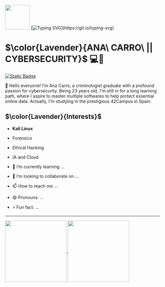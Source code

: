 <img src="https://media.giphy.com/media/v1.Y2lkPTc5MGI3NjExOWdoZ2xwYmdwdW4xeHVoajNra2tjdWEyODV1OXVlbGI1aXE4Z2ZsbiZlcD12MV9pbnRlcm5hbF9naWZfYnlfaWQmY3Q9Zw/4TrKGDZrcugHAt2VBc/giphy.gif" width="80" height="80" /> [![Typing SVG](https://readme-typing-svg.demolab.com?font=Roboto&weight=200&size=60&duration=2000&pause=2000&color=FAB3EA&center=true&vCenter=true&random=false&width=435&lines=Hello+World!)](https://git.io/typing-svg)
# $\color{Lavender}{ANA\ CARRO\ || CYBERSECURITY}$ 💻🔐
[![Static Badge](https://img.shields.io/badge/Linkedin-%2350A7E0?style=flat&logo=linkedin)](https://www.linkedin.com/in/ana-carro-v%C3%A1zquez)

👋 Hello everyone! I’m Ana Carro, a criminologist graduate with a profound passion for cybersecurity. Being 23 years old, I'm still in for a long learning path, where I aspire to master multiple softwares to help protect essential online data. Actually, I'm studying in the prestigious 42Campus in Spain. 
## $\color{Lavender}{Interests}$
- **Kali Linux**
- Forensics
- Ethical Hacking
- IA and Cloud

- 🌱 I’m currently learning ...
- 💞️ I’m looking to collaborate on ...
- 📫 How to reach me ...
- 😄 Pronouns: ...
- ⚡ Fun fact: ...

***
 <a href="https://github.com/anuraghazra/github-readme-stats">
  <img height=200 align="center" src="https://github-readme-stats.vercel.app/api?username=Ancava2000&show_icons=true&hide_border=true&title_color=ccccff&bg_color=4c1130&text_color=fab3ea&icon_color=ccccff&border_radius=20.5&rank_icon=github" />
</a>
<a href="https://github.com/anuraghazra/convoychat">
  <img height=200 align="center" src="https://github-readme-stats.vercel.app/api/top-langs?username=anuraghazra&layout=compact&langs_count=8&card_width=320&hide_border=true&title_color=ccccff&bg_color=4c1130&text_color=fab3ea&icon_color=ccccff&border_radius=20.5" />
</a>
